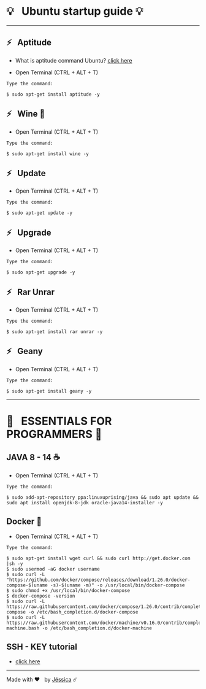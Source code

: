 # 💡 &nbsp; Ubuntu startup guide 💡
 
---
## ⚡ &nbsp; Aptitude   
- What is aptitude command Ubuntu? [click here](http://manpages.ubuntu.com/manpages/bionic/man8/aptitude-curses.8.html#description)

- Open Terminal (CTRL + ALT + T) 

`Type the command:`

    $ sudo apt-get install aptitude -y
    
## ⚡ &nbsp; Wine 🍷

- Open Terminal (CTRL + ALT + T) 

`Type the command:` 
    
    $ sudo apt-get install wine -y


## ⚡ &nbsp; Update

- Open Terminal (CTRL + ALT + T) 

`Type the command:`

    $ sudo apt-get update -y

## ⚡ &nbsp; Upgrade

- Open Terminal (CTRL + ALT + T) 

`Type the command:`

    $ sudo apt-get upgrade -y


## ⚡ &nbsp; Rar Unrar

- Open Terminal (CTRL + ALT + T) 

`Type the command:`

    $ sudo apt-get install rar unrar -y
    
## ⚡ &nbsp; Geany

- Open Terminal (CTRL + ALT + T) 

`Type the command:`

    $ sudo apt-get install geany -y    
    
---
# 🚀 &nbsp; ESSENTIALS FOR PROGRAMMERS 🚀

## JAVA 8 - 14 ☕ 
- Open Terminal (CTRL + ALT + T) 

`Type the command:`

    $ sudo add-apt-repository ppa:linuxuprising/java && sudo apt update && sudo apt install openjdk-8-jdk oracle-java14-installer -y
    
## Docker 🐋
- Open Terminal (CTRL + ALT + T) 

`Type the command:`

    $ sudo apt-get install wget curl && sudo curl http://get.docker.com |sh -y
    $ sudo usermod -aG docker username
    $ sudo curl -L "https://github.com/docker/compose/releases/download/1.26.0/docker-compose-$(uname -s)-$(uname -m)" -o /usr/local/bin/docker-compose
    $ sudo chmod +x /usr/local/bin/docker-compose
    $ docker-compose -version 
    $ sudo curl -L https://raw.githubusercontent.com/docker/compose/1.26.0/contrib/completion/bash/docker-compose -o /etc/bash_completion.d/docker-compose
    $ sudo curl -L https://raw.githubusercontent.com/docker/machine/v0.16.0/contrib/completion/bash/docker-machine.bash -o /etc/bash_completion.d/docker-machine


## SSH - KEY tutorial
- [click here](https://medium.com/@rgdev/como-adicionar-uma-chave-ssh-na-sua-conta-do-github-linux-e0f19bbc4265)
---
Made with ❤️ &nbsp; by [Jéssica](https://www.instagram.com/jescacelestino/) ☄️
